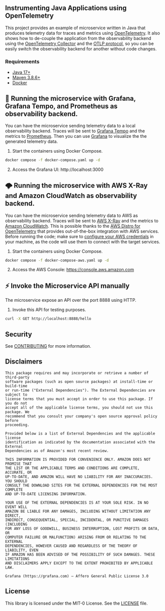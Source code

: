 ## Instrumenting Java Applications using OpenTelemetry

This project provides an example of microservice written in Java that produces telemetry data for traces and metrics using [OpenTelemetry](https://opentelemetry.io). It also shows how to de-couple the application from the observability backend using the [OpenTelemetry Collector](https://opentelemetry.io/docs/collector) and the [OTLP protocol](https://opentelemetry.io/docs/reference/specification/protocol), so you can be easily switch the observability backend for another without code changes.

### Requirements

* [Java 17+](https://openjdk.org/install)
* [Maven 3.8.6+](https://maven.apache.org/download.cgi)
* [Docker](https://www.docker.com/get-started)

## 🏢 Running the microservice with Grafana, Grafana Tempo, and Prometheus as observability backend.

You can have the microservice sending telemetry data to a local observability backend. Traces will be sent to [Grafana Tempo](https://grafana.com/traces) and the metrics to [Prometheus](https://prometheus.io). Then you can use [Grafana](https://grafana.com/grafana) to visualize the the generated telemetry data.

1. Start the containers using Docker Compose.

```bash
docker compose -f docker-compose.yaml up -d
```

2. Access the Grafana UI: http://localhost:3000

## 🌩 Running the microservice with AWS X-Ray and Amazon CloudWatch as observability backend.

You can have the microservice sending telemetry data to AWS as observability backend. Traces will be sent to [AWS X-Ray](https://aws.amazon.com/xray) and the metrics to [Amazon CloudWatch](https://aws.amazon.com/cloudwatch). This is possible thanks to the [AWS Distro for OpenTelemetry](https://aws.amazon.com/otel) that provides out-of-the-box integration with AWS services. Before running the code; make sure to [configure your AWS credentials](https://docs.aws.amazon.com/cli/latest/userguide/cli-configure-quickstart.html) in your machine, as the code will use them to connect with the target services.

1. Start the containers using Docker Compose.

```bash
docker compose -f docker-compose-aws.yaml up -d
```

2. Access the AWS Console: https://console.aws.amazon.com

## ⚡️ Invoke the Microservice API manually

The microservice expose an API over the port 8888 using HTTP.

1. Invoke this API for testing purposes.

```bash
curl -X GET http://localhost:8888/hello
```

## Security

See [CONTRIBUTING](CONTRIBUTING.md#security-issue-notifications) for more information.

## Disclaimers

```text
This package requires and may incorporate or retrieve a number of third-party
software packages (such as open source packages) at install-time or build-time
or run-time ("External Dependencies"). The External Dependencies are subject to
license terms that you must accept in order to use this package. If you do not
accept all of the applicable license terms, you should not use this package. We
recommend that you consult your company's open source approval policy before
proceeding.

Provided below is a list of External Dependencies and the applicable license
identification as indicated by the documentation associated with the External
Dependencies as of Amazon's most recent review.

THIS INFORMATION IS PROVIDED FOR CONVENIENCE ONLY. AMAZON DOES NOT PROMISE THAT
THE LIST OR THE APPLICABLE TERMS AND CONDITIONS ARE COMPLETE, ACCURATE, OR
UP-TO-DATE, AND AMAZON WILL HAVE NO LIABILITY FOR ANY INACCURACIES. YOU SHOULD
CONSULT THE DOWNLOAD SITES FOR THE EXTERNAL DEPENDENCIES FOR THE MOST COMPLETE
AND UP-TO-DATE LICENSING INFORMATION.

YOUR USE OF THE EXTERNAL DEPENDENCIES IS AT YOUR SOLE RISK. IN NO EVENT WILL
AMAZON BE LIABLE FOR ANY DAMAGES, INCLUDING WITHOUT LIMITATION ANY DIRECT,
INDIRECT, CONSEQUENTIAL, SPECIAL, INCIDENTAL, OR PUNITIVE DAMAGES (INCLUDING
FOR ANY LOSS OF GOODWILL, BUSINESS INTERRUPTION, LOST PROFITS OR DATA, OR
COMPUTER FAILURE OR MALFUNCTION) ARISING FROM OR RELATING TO THE EXTERNAL
DEPENDENCIES, HOWEVER CAUSED AND REGARDLESS OF THE THEORY OF LIABILITY, EVEN
IF AMAZON HAS BEEN ADVISED OF THE POSSIBILITY OF SUCH DAMAGES. THESE LIMITATIONS
AND DISCLAIMERS APPLY EXCEPT TO THE EXTENT PROHIBITED BY APPLICABLE LAW.

Grafana (https://grafana.com) – Affero General Public License 3.0
```

## License

This library is licensed under the MIT-0 License. See the [LICENSE](./LICENSE) file.
